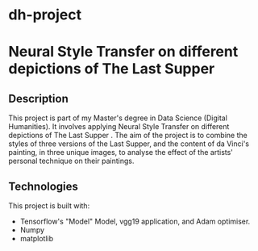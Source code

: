# dh-project
# Neural Style Transfer on different depictions of The Last Supper
## Description
This project is part of my Master's degree in Data Science (Digital Humanities). It involves applying Neural Style Transfer on different depictions of The Last Supper . The aim of the project is to combine the styles of three versions of the Last Supper, and the content of da Vinci's painting, in three unique images, to analyse the effect of the artists' personal technique on their paintings.

## Technologies
This project is built with:
- Tensorflow's "Model" Model, vgg19 application, and Adam optimiser.
- Numpy
- matplotlib
